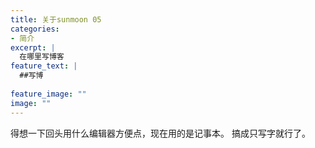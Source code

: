 ```yaml
---
title: 关于sunmoon 05
categories:
- 简介
excerpt: |
  在哪里写博客
feature_text: |
  ##写博
  
feature_image: ""
image: ""
---
```


得想一下回头用什么编辑器方便点，现在用的是记事本。
搞成只写字就行了。